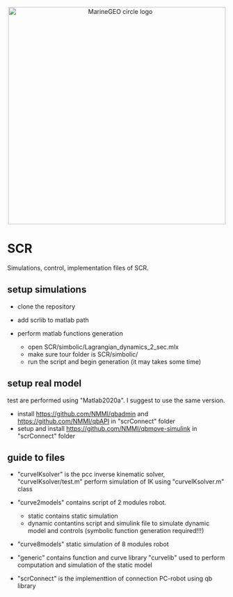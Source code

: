 <p align="center">
<img src="http://people.unipi.it/static/istologia/cherubino_hi_res_.jpg" alt="MarineGEO circle logo" style="height: 500px; width:500px;"/>
</p>

# SCR
Simulations, control, implementation files of SCR.


## setup simulations

- clone the repository 

- add scrlib to matlab path

- perform matlab functions generation 
    - open SCR/simbolic/Lagrangian_dynamics_2_sec.mlx
    - make sure tour folder is SCR/simbolic/
    - run the script and begin generation (it may takes some time)

## setup real model 
test are performed using "Matlab2020a". I suggest to use the same version.

- install https://github.com/NMMI/qbadmin and https://github.com/NMMI/qbAPI in "scrConnect" folder
- setup and install https://github.com/NMMI/qbmove-simulink in "scrConnect" folder


## guide to files
- "curveIKsolver" is the pcc inverse kinematic solver, "curveIKsolver/test.m" perform simulation of IK using "curveIKsolver.m" class

- "curve2models" contains script of 2 modules robot. 
    - static contains static simulation 
    - dynamic contantins script and simulink file to simulate dynamic model and controls (symbolic function generation required!!!)

- "curve8models" static simulation of 8 modules robot

- "generic" contains function and curve library "curvelib" used to perform computation and simulation of the static model

- "scrConnect" is the implementtion of connection PC-robot using qb library
 